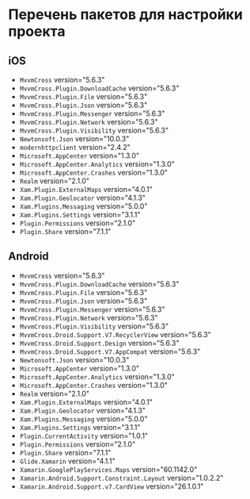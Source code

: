 # Перечень пакетов для настройки проекта

## iOS

* `MvvmCross` version="5.6.3"
* `MvvmCross.Plugin.DownloadCache` version="5.6.3"
* `MvvmCross.Plugin.File` version="5.6.3"
* `MvvmCross.Plugin.Json` version="5.6.3"
* `MvvmCross.Plugin.Messenger` version="5.6.3"
* `MvvmCross.Plugin.Network` version="5.6.3"
* `MvvmCross.Plugin.Visibility` version="5.6.3"
* `Newtonsoft.Json` version="10.0.3"
* `modernhttpclient` version="2.4.2"
* `Microsoft.AppCenter` version="1.3.0"
* `Microsoft.AppCenter.Analytics` version="1.3.0"
* `Microsoft.AppCenter.Crashes` version="1.3.0"
* `Realm` version="2.1.0"
* `Xam.Plugin.ExternalMaps` version="4.0.1"
* `Xam.Plugin.Geolocator` version="4.1.3"
* `Xam.Plugins.Messaging` version="5.0.0"
* `Xam.Plugins.Settings` version="3.1.1"
* `Plugin.Permissions` version="2.1.0"
* `Plugin.Share` version="7.1.1"

## Android

* `MvvmCross` version="5.6.3"
* `MvvmCross.Plugin.DownloadCache` version="5.6.3"
* `MvvmCross.Plugin.File` version="5.6.3"
* `MvvmCross.Plugin.Json` version="5.6.3"
* `MvvmCross.Plugin.Messenger` version="5.6.3"
* `MvvmCross.Plugin.Network` version="5.6.3"
* `MvvmCross.Plugin.Visibility` version="5.6.3"
* `MvvmCross.Droid.Support.V7.RecyclerView` version="5.6.3"
* `MvvmCross.Droid.Support.Design` version="5.6.3"
* `MvvmCross.Droid.Support.V7.AppCompat` version="5.6.3"
* `Newtonsoft.Json` version="10.0.3"
* `Microsoft.AppCenter` version="1.3.0"
* `Microsoft.AppCenter.Analytics` version="1.3.0"
* `Microsoft.AppCenter.Crashes` version="1.3.0"
* `Realm` version="2.1.0"
* `Xam.Plugin.ExternalMaps` version="4.0.1"
* `Xam.Plugin.Geolocator` version="4.1.3"
* `Xam.Plugins.Messaging` version="5.0.0"
* `Xam.Plugins.Settings` version="3.1.1"
* `Plugin.CurrentActivity` version="1.0.1"
* `Plugin.Permissions` version="2.1.0"
* `Plugin.Share` version="7.1.1"
* `Glide.Xamarin` version="4.1.1"
* `Xamarin.GooglePlayServices.Maps` version="60.1142.0"
* `Xamarin.Android.Support.Constraint.Layout` version="1.0.2.2"
* `Xamarin.Android.Support.v7.CardView` version="26.1.0.1"





